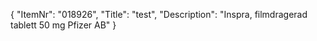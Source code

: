 {
  "ItemNr": "018926",
  "Title": "test",
  "Description": "Inspra, filmdragerad tablett 50 mg Pfizer AB"
}